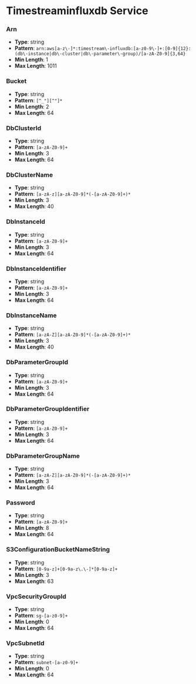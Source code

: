 # Timestreaminfluxdb Service

### Arn
- **Type**: string
- **Pattern**: `arn:aws[a-z\-]*:timestream\-influxdb:[a-z0-9\-]+:[0-9]{12}:(db\-instance|db\-cluster|db\-parameter\-group)/[a-zA-Z0-9]{3,64}`
- **Min Length**: 1
- **Max Length**: 1011

### Bucket
- **Type**: string
- **Pattern**: `[^_"][^"]*`
- **Min Length**: 2
- **Max Length**: 64

### DbClusterId
- **Type**: string
- **Pattern**: `[a-zA-Z0-9]+`
- **Min Length**: 3
- **Max Length**: 64

### DbClusterName
- **Type**: string
- **Pattern**: `[a-zA-z][a-zA-Z0-9]*(-[a-zA-Z0-9]+)*`
- **Min Length**: 3
- **Max Length**: 40

### DbInstanceId
- **Type**: string
- **Pattern**: `[a-zA-Z0-9]+`
- **Min Length**: 3
- **Max Length**: 64

### DbInstanceIdentifier
- **Type**: string
- **Pattern**: `[a-zA-Z0-9]+`
- **Min Length**: 3
- **Max Length**: 64

### DbInstanceName
- **Type**: string
- **Pattern**: `[a-zA-Z][a-zA-Z0-9]*(-[a-zA-Z0-9]+)*`
- **Min Length**: 3
- **Max Length**: 40

### DbParameterGroupId
- **Type**: string
- **Pattern**: `[a-zA-Z0-9]+`
- **Min Length**: 3
- **Max Length**: 64

### DbParameterGroupIdentifier
- **Type**: string
- **Pattern**: `[a-zA-Z0-9]+`
- **Min Length**: 3
- **Max Length**: 64

### DbParameterGroupName
- **Type**: string
- **Pattern**: `[a-zA-Z][a-zA-Z0-9]*(-[a-zA-Z0-9]+)*`
- **Min Length**: 3
- **Max Length**: 64

### Password
- **Type**: string
- **Pattern**: `[a-zA-Z0-9]+`
- **Min Length**: 8
- **Max Length**: 64

### S3ConfigurationBucketNameString
- **Type**: string
- **Pattern**: `[0-9a-z]+[0-9a-z\.\-]*[0-9a-z]+`
- **Min Length**: 3
- **Max Length**: 63

### VpcSecurityGroupId
- **Type**: string
- **Pattern**: `sg-[a-z0-9]+`
- **Min Length**: 0
- **Max Length**: 64

### VpcSubnetId
- **Type**: string
- **Pattern**: `subnet-[a-z0-9]+`
- **Min Length**: 0
- **Max Length**: 64

